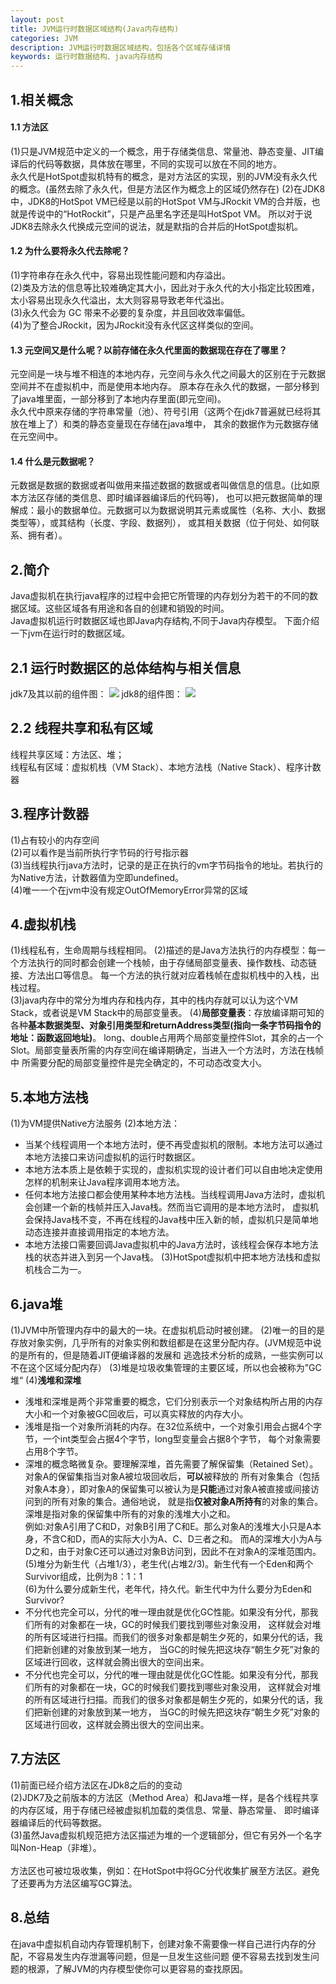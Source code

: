 ```yaml
---
layout: post
title: JVM运行时数据区域结构(Java内存结构)
categories: JVM
description: JVM运行时数据区域结构，包括各个区域存储详情
keywords: 运行时数据结构、java内存结构
---
```

## 1.相关概念
#### 1.1 方法区
 (1)只是JVM规范中定义的一个概念，用于存储类信息、常量池、静态变量、JIT编译后的代码等数据，具体放在哪里，不同的实现可以放在不同的地方。  
永久代是HotSpot虚拟机特有的概念，是对方法区的实现，别的JVM没有永久代的概念。(虽然去除了永久代，但是方法区作为概念上的区域仍然存在)
 (2)在JDK8中，JDK8的HotSpot VM已经是以前的HotSpot VM与JRockit VM的合并版，也就是传说中的“HotRockit”，只是产品里名字还是叫HotSpot VM。
 所以对于说JDK8去除永久代换成元空间的说法，就是默指的合并后的HotSpot虚拟机。 
#### 1.2 为什么要将永久代去除呢？ 
(1)字符串存在永久代中，容易出现性能问题和内存溢出。  
(2)类及方法的信息等比较难确定其大小，因此对于永久代的大小指定比较困难，太小容易出现永久代溢出，太大则容易导致老年代溢出。  
(3)永久代会为 GC 带来不必要的复杂度，并且回收效率偏低。  
(4)为了整合JRockit，因为JRockit没有永代区这样类似的空间。  
#### 1.3 元空间又是什么呢？以前存储在永久代里面的数据现在存在了哪里？ 
元空间是一块与堆不相连的本地内存，元空间与永久代之间最大的区别在于元数据空间并不在虚拟机中，而是使用本地内存。
原本存在永久代的数据，一部分移到了java堆里面，一部分移到了本地内存里面(即元空间)。  
永久代中原来存储的字符串常量（池）、符号引用（这两个在jdk7普遍就已经将其放在堆上了）和类的静态变量现在存储在java堆中，
其余的数据作为元数据存储在元空间中。
#### 1.4 什么是元数据呢？ 
元数据是数据的数据或者叫做用来描述数据的数据或者叫做信息的信息。(比如原本方法区存储的类信息、即时编译器编译后的代码等)，
也可以把元数据简单的理解成：最小的数据单位。元数据可以为数据说明其元素或属性（名称、大小、数据类型等），或其结构（长度、字段、数据列），
或其相关数据（位于何处、如何联系、拥有者）。 

## 2.简介
Java虚拟机在执行java程序的过程中会把它所管理的内存划分为若干的不同的数据区域。这些区域各有用途和各自的创建和销毁的时间。  
Java虚拟机运行时数据区域也即Java内存结构,不同于Java内存模型。
下面介绍一下jvm在运行时的数据区域。   
## 2.1 运行时数据区的总体结构与相关信息
jdk7及其以前的组件图：
![](/images/posts/JVM/JVM运行时数据区域结构图(Java内存结构)—JDK7.jpg)
jdk8的组件图：
![](/images/posts/JVM/JVM运行时数据区域结构图(Java内存结构)—JDK8.png)
## 2.2 线程共享和私有区域
线程共享区域：方法区、堆；  
线程私有区域：虚拟机栈（VM Stack）、本地方法栈（Native Stack）、程序计数器
## 3.程序计数器
(1)占有较小的内存空间  
(2)可以看作是当前所执行字节码的行号指示器  
(3)当线程执行java方法时，记录的是正在执行的vm字节码指令的地址。若执行的为Native方法，计数器值为空即undefined。  
(4)唯一一个在jvm中没有规定OutOfMemoryError异常的区域  
## 4.虚拟机栈
(1)线程私有，生命周期与线程相同。
(2)描述的是Java方法执行的内存模型：每一个方法执行的同时都会创建一个栈帧，由于存储局部变量表、操作数栈、动态链接、方法出口等信息。
每一个方法的执行就对应着栈帧在虚拟机栈中的入栈，出栈过程。  
(3)java内存中的常分为堆内存和栈内存，其中的栈内存就可以认为这个VM Stack，或者说是VM Stack中的局部变量表。
(4)**局部变量表**：存放编译期可知的各种**基本数据类型、对象引用类型和returnAddress类型(指向一条字节码指令的地址：函数返回地址)**。
long、double占用两个局部变量控件Slot，其余的占一个Slot。局部变量表所需的内存空间在编译期确定，当进入一个方法时，方法在栈帧中
所需要分配的局部变量控件是完全确定的，不可动态改变大小。
## 5.本地方法栈
(1)为VM提供Native方法服务
(2)本地方法： 
- 当某个线程调用一个本地方法时，便不再受虚拟机的限制。本地方法可以通过本地方法接口来访问虚拟机的运行时数据区。  
- 本地方法本质上是依赖于实现的，虚拟机实现的设计者们可以自由地决定使用怎样的机制来让Java程序调用本地方法。  
- 任何本地方法接口都会使用某种本地方法栈。当线程调用Java方法时，虚拟机会创建一个新的栈帧并压入Java栈。然而当它调用的是本地方法时，
虚拟机会保持Java栈不变，不再在线程的Java栈中压入新的帧，虚拟机只是简单地动态连接并直接调用指定的本地方法。
- 本地方法接口需要回调Java虚拟机中的Java方法时，该线程会保存本地方法栈的状态并进入到另一个Java栈。
(3)HotSpot虚拟机中把本地方法栈和虚拟机栈合二为一。
## 6.java堆
(1)JVM中所管理内存中的最大的一块。在虚拟机启动时被创建。
(2)唯一的目的是存放对象实例，几乎所有的对象实例和数组都是在这里分配内存。(JVM规范中说的是所有的，但是随着JIT便编译器的发展和
逃逸技术分析的成熟，一些实例可以不在这个区域分配内存）
(3)堆是垃圾收集管理的主要区域，所以也会被称为”GC堆“
(4)**浅堆和深堆** 
- 浅堆和深堆是两个非常重要的概念，它们分别表示一个对象结构所占用的内存大小和一个对象被GC回收后，可以真实释放的内存大小。  
- 浅堆是指一个对象所消耗的内存。在32位系统中，一个对象引用会占据4个字节，一个int类型会占据4个字节，long型变量会占据8个字节，
每个对象需要占用8个字节。  
- 深堆的概念略微复杂。要理解深堆，首先需要了解保留集（Retained Set）。对象A的保留集指当对象A被垃圾回收后，**可以**被释放的
所有对象集合（包括对象A本身），即对象A的保留集可以被认为是**只能**通过对象A被直接或间接访问到的所有对象的集合。通俗地说，
就是指**仅被对象A所持有**的对象的集合。深堆是指对象的保留集中所有的对象的浅堆大小之和。  
例如:对象A引用了C和D，对象B引用了C和E。那么对象A的浅堆大小只是A本身，不含C和D，而A的实际大小为A、C、D三者之和。
而A的深堆大小为A与D之和，由于对象C还可以通过对象B访问到，因此不在对象A的深堆范围内。  
(5)堆分为新生代（占堆1/3），老生代(占堆2/3)。新生代有一个Eden和两个Survivor组成，比例为8：1：1  
(6)为什么要分成新生代，老年代，持久代。新生代中为什么要分为Eden和Survivor?  
- 不分代也完全可以，分代的唯一理由就是优化GC性能。如果没有分代，那我们所有的对象都在一块，GC的时候我们要找到哪些对象没用，
这样就会对堆的所有区域进行扫描。而我们的很多对象都是朝生夕死的，如果分代的话，我们把新创建的对象放到某一地方，
当GC的时候先把这块存“朝生夕死”对象的区域进行回收，这样就会腾出很大的空间出来。  
- 不分代也完全可以，分代的唯一理由就是优化GC性能。如果没有分代，那我们所有的对象都在一块，GC的时候我们要找到哪些对象没用，
这样就会对堆的所有区域进行扫描。而我们的很多对象都是朝生夕死的，如果分代的话，我们把新创建的对象放到某一地方，
当GC的时候先把这块存“朝生夕死”对象的区域进行回收，这样就会腾出很大的空间出来。

## 7.方法区
(1)前面已经介绍方法区在JDk8之后的的变动  
(2)JDK7及之前版本的方法区（Method Area）和Java堆一样，是各个线程共享的内存区域，用于存储已经被虚拟机加载的类信息、常量、静态常量、
即时编译器编译后的代码等数据。  
(3)虽然Java虚拟机规范把方法区描述为堆的一个逻辑部分，但它有另外一个名字叫Non-Heap（非堆）。  
<br>
方法区也可被垃圾收集，例如：在HotSpot中将GC分代收集扩展至方法区。避免了还要再为方法区编写GC算法。
## 8.总结
在java中虚拟机自动内存管理机制下，创建对象不需要像一样自己进行内存的分配，不容易发生内存泄漏等问题，但是一旦发生这些问题
便不容易去找到发生问题的根源，了解JVM的内存模型使你可以更容易的查找原因。